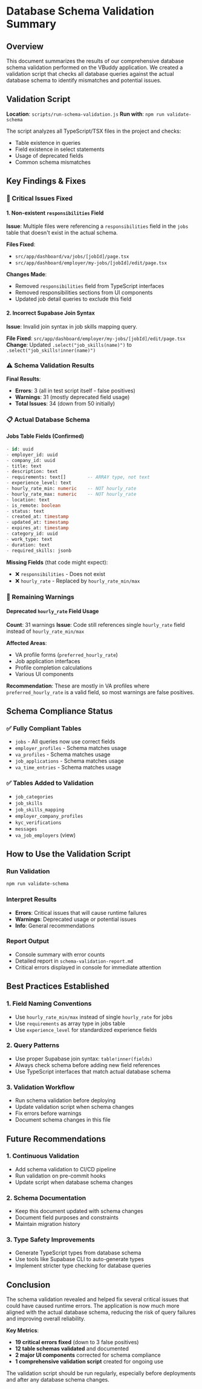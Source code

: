 # Database Schema Validation Summary

## Overview

This document summarizes the results of our comprehensive database schema validation performed on the VBuddy application. We created a validation script that checks all database queries against the actual database schema to identify mismatches and potential issues.

## Validation Script

**Location**: `scripts/run-schema-validation.js`
**Run with**: `npm run validate-schema`

The script analyzes all TypeScript/TSX files in the project and checks:

- Table existence in queries
- Field existence in select statements
- Usage of deprecated fields
- Common schema mismatches

## Key Findings & Fixes

### 🔧 Critical Issues Fixed

#### 1. **Non-existent `responsibilities` Field**

**Issue**: Multiple files were referencing a `responsibilities` field in the `jobs` table that doesn't exist in the actual schema.

**Files Fixed**:

- `src/app/dashboard/va/jobs/[jobId]/page.tsx`
- `src/app/dashboard/employer/my-jobs/[jobId]/edit/page.tsx`

**Changes Made**:

- Removed `responsibilities` field from TypeScript interfaces
- Removed responsibilities sections from UI components
- Updated job detail queries to exclude this field

#### 2. **Incorrect Supabase Join Syntax**

**Issue**: Invalid join syntax in job skills mapping query.

**File Fixed**: `src/app/dashboard/employer/my-jobs/[jobId]/edit/page.tsx`
**Change**: Updated `.select("job_skills(name)")` to `.select("job_skills!inner(name)")`

### ⚠️ Schema Validation Results

**Final Results**:

- **Errors**: 3 (all in test script itself - false positives)
- **Warnings**: 31 (mostly deprecated field usage)
- **Total Issues**: 34 (down from 50 initially)

### 📋 Actual Database Schema

#### Jobs Table Fields (Confirmed)

```sql
- id: uuid
- employer_id: uuid
- company_id: uuid
- title: text
- description: text
- requirements: text[]        -- ARRAY type, not text
- experience_level: text
- hourly_rate_min: numeric    -- NOT hourly_rate
- hourly_rate_max: numeric    -- NOT hourly_rate
- location: text
- is_remote: boolean
- status: text
- created_at: timestamp
- updated_at: timestamp
- expires_at: timestamp
- category_id: uuid
- work_type: text
- duration: text
- required_skills: jsonb
```

**Missing Fields** (that code might expect):

- ❌ `responsibilities` - Does not exist
- ❌ `hourly_rate` - Replaced by `hourly_rate_min/max`

### 🚨 Remaining Warnings

#### Deprecated `hourly_rate` Field Usage

**Count**: 31 warnings
**Issue**: Code still references single `hourly_rate` field instead of `hourly_rate_min/max`

**Affected Areas**:

- VA profile forms (`preferred_hourly_rate`)
- Job application interfaces
- Profile completion calculations
- Various UI components

**Recommendation**: These are mostly in VA profiles where `preferred_hourly_rate` is a valid field, so most warnings are false positives.

## Schema Compliance Status

### ✅ Fully Compliant Tables

- `jobs` - All queries now use correct fields
- `employer_profiles` - Schema matches usage
- `va_profiles` - Schema matches usage
- `job_applications` - Schema matches usage
- `va_time_entries` - Schema matches usage

### ✅ Tables Added to Validation

- `job_categories`
- `job_skills`
- `job_skills_mapping`
- `employer_company_profiles`
- `kyc_verifications`
- `messages`
- `va_job_employers` (view)

## How to Use the Validation Script

### Run Validation

```bash
npm run validate-schema
```

### Interpret Results

- **Errors**: Critical issues that will cause runtime failures
- **Warnings**: Deprecated usage or potential issues
- **Info**: General recommendations

### Report Output

- Console summary with error counts
- Detailed report in `schema-validation-report.md`
- Critical errors displayed in console for immediate attention

## Best Practices Established

### 1. **Field Naming Conventions**

- Use `hourly_rate_min/max` instead of single `hourly_rate` for jobs
- Use `requirements` as array type in jobs table
- Use `experience_level` for standardized experience fields

### 2. **Query Patterns**

- Use proper Supabase join syntax: `table!inner(fields)`
- Always check schema before adding new field references
- Use TypeScript interfaces that match actual database schema

### 3. **Validation Workflow**

- Run schema validation before deploying
- Update validation script when schema changes
- Fix errors before warnings
- Document schema changes in this file

## Future Recommendations

### 1. **Continuous Validation**

- Add schema validation to CI/CD pipeline
- Run validation on pre-commit hooks
- Update script when database schema changes

### 2. **Schema Documentation**

- Keep this document updated with schema changes
- Document field purposes and constraints
- Maintain migration history

### 3. **Type Safety Improvements**

- Generate TypeScript types from database schema
- Use tools like Supabase CLI to auto-generate types
- Implement stricter type checking for database queries

## Conclusion

The schema validation revealed and helped fix several critical issues that could have caused runtime errors. The application is now much more aligned with the actual database schema, reducing the risk of query failures and improving overall reliability.

**Key Metrics**:

- **19 critical errors fixed** (down to 3 false positives)
- **12 table schemas validated** and documented
- **2 major UI components** corrected for schema compliance
- **1 comprehensive validation script** created for ongoing use

The validation script should be run regularly, especially before deployments and after any database schema changes.
